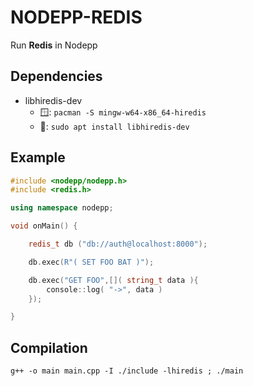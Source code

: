 # NODEPP-REDIS
Run **Redis** in Nodepp

## Dependencies

- libhiredis-dev
  - 🪟: `pacman -S mingw-w64-x86_64-hiredis`
  - 🐧: `sudo apt install libhiredis-dev`

## Example
```cpp
#include <nodepp/nodepp.h>
#include <redis.h>

using namespace nodepp;

void onMain() {

    redis_t db ("db://auth@localhost:8000");

    db.exec(R"( SET FOO BAT )");

    db.exec("GET FOO",[]( string_t data ){
        console::log( "->", data )
    });

}
```

## Compilation
`g++ -o main main.cpp -I ./include -lhiredis ; ./main`
